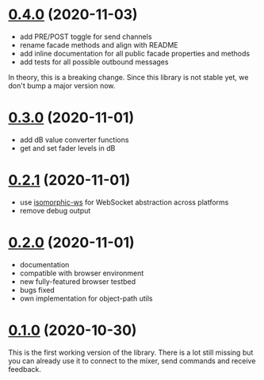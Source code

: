# [0.4.0](https://github.com/fmalcher/soundcraft-ui/compare/0.3.0...0.4.0) (2020-11-03)

- add PRE/POST toggle for send channels
- rename facade methods and align with README
- add inline documentation for all public facade properties and methods
- add tests for all possible outbound messages

In theory, this is a breaking change. Since this library is not stable yet, we don't bump a major version now.

# [0.3.0](https://github.com/fmalcher/soundcraft-ui/compare/0.2.1...0.3.0) (2020-11-01)

- add dB value converter functions
- get and set fader levels in dB

# [0.2.1](https://github.com/fmalcher/soundcraft-ui/compare/0.2.0...0.2.1) (2020-11-01)

- use [isomorphic-ws](https://github.com/heineiuo/isomorphic-ws) for WebSocket abstraction across platforms
- remove debug output

# [0.2.0](https://github.com/fmalcher/soundcraft-ui/compare/0.1.0...0.2.0) (2020-11-01)

- documentation
- compatible with browser environment
- new fully-featured browser testbed
- bugs fixed
- own implementation for object-path utils

# [0.1.0](https://github.com/fmalcher/soundcraft-ui/releases/tag/0.1.0) (2020-10-30)

This is the first working version of the library. There is a lot still missing but you can already use it to connect to the mixer, send commands and receive feedback.
